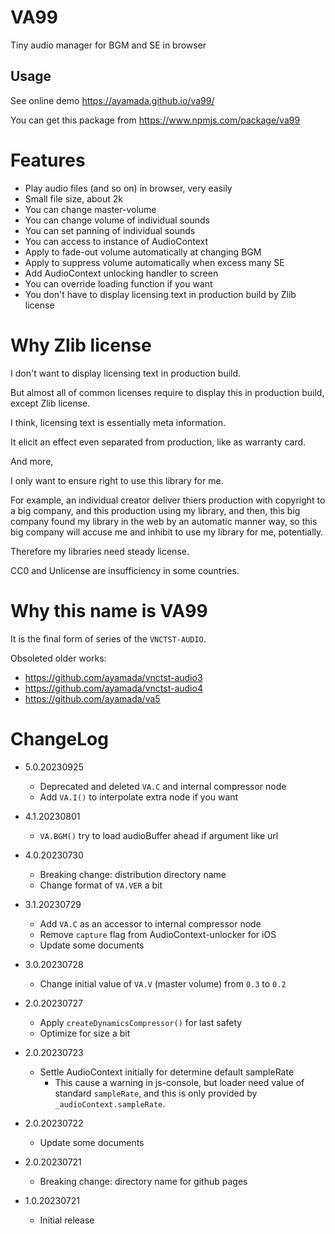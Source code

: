 # VA99

Tiny audio manager for BGM and SE in browser


## Usage

See online demo https://ayamada.github.io/va99/

You can get this package from https://www.npmjs.com/package/va99


# Features

- Play audio files (and so on) in browser, very easily
- Small file size, about 2k
- You can change master-volume
- You can change volume of individual sounds
- You can set panning of individual sounds
- You can access to instance of AudioContext
- Apply to fade-out volume automatically at changing BGM
- Apply to suppress volume automatically when excess many SE
- Add AudioContext unlocking handler to screen
- You can override loading function if you want
- You don't have to display licensing text in production build by Zlib license


# Why Zlib license

I don't want to display licensing text in production build.

But almost all of common licenses require to display this in production build,
except Zlib license.

I think, licensing text is essentially meta information.

It elicit an effect even separated from production, like as warranty card.

And more,

I only want to ensure right to use this library for me.

For example,
an individual creator deliver thiers production with copyright to a big company,
and this production using my library, and then,
this big company found my library in the web by an automatic manner way,
so this big company will accuse me and inhibit to use my library for me,
potentially.

Therefore my libraries need steady license.

CC0 and Unlicense are insufficiency in some countries.


# Why this name is VA99

It is the final form of series of the `VNCTST-AUDIO`.

Obsoleted older works:

- https://github.com/ayamada/vnctst-audio3
- https://github.com/ayamada/vnctst-audio4
- https://github.com/ayamada/va5


# ChangeLog

- 5.0.20230925
    - Deprecated and deleted `VA.C` and internal compressor node
    - Add `VA.I()` to interpolate extra node if you want

- 4.1.20230801
    - `VA.BGM()` try to load audioBuffer ahead if argument like url

- 4.0.20230730
    - Breaking change: distribution directory name
    - Change format of `VA.VER` a bit

- 3.1.20230729
    - Add `VA.C` as an accessor to internal compressor node
    - Remove `capture` flag from AudioContext-unlocker for iOS
    - Update some documents

- 3.0.20230728
    - Change initial value of `VA.V` (master volume) from `0.3` to `0.2`

- 2.0.20230727
    - Apply `createDynamicsCompressor()` for last safety
    - Optimize for size a bit

- 2.0.20230723
    - Settle AudioContext initially for determine default sampleRate
        - This cause a warning in js-console,
          but loader need value of standard `sampleRate`,
          and this is only provided by `_audioContext.sampleRate`.

- 2.0.20230722
    - Update some documents

- 2.0.20230721
    - Breaking change: directory name for github pages

- 1.0.20230721
    - Initial release

